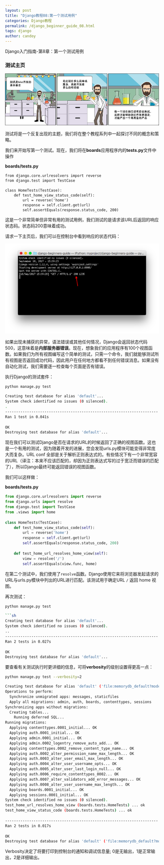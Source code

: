 ```yaml
---
layout: post
title: "Django教程08:第一个测试用例"
categories: Django教程
permalink: /django_beginner_guide_08.html
tags: django
author: candoy
---
```

Django入门指南-第8章：第一个测试用例
<!--more-->

### 测试主页

![2-5](./statics/2-5.jpg)

测试将是一个反复出现的主题，我们将在整个教程系列中一起探讨不同的概念和策略。

我们来开始写第一个测试。现在，我们将在**boards**应用程序内的**tests.py**文件中操作

**boards/tests.py**

```ptyhon
from django.core.urlresolvers import reverse
from django.test import TestCase

class HomeTests(TestCase):
    def test_home_view_status_code(self):
        url = reverse('home')
        response = self.client.get(url)
        self.assertEquals(response.status_code, 200)
```

这是一个非常简单但非常有用的测试用例，我们测试的是请求该URL后返回的响应状态码。状态码200意味着成功。

请求一下主页后，我们可以在控制台中看到响应的状态代码：

![2-2-7.png](./statics/2-2-7.png)

如果出现未捕获的异常，语法错误或其他任何情况，Django会返回状态代码500，这意味着是**内部服务器错误**。现在，想象我们的应用程序有100个视图函数。如果我们为所有视图编写这个简单的测试，只需一个命令，我们就能够测试所有视图是否返回成功代码，因此用户在任何地方都看不到任何错误消息。如果没有自动化测试，我们需要逐一检查每个页面是否有错误。

执行Django的测试套件：

```sh
python manage.py test
```

```sh
Creating test database for alias 'default'...
System check identified no issues (0 silenced).
.
----------------------------------------------------------------------
Ran 1 test in 0.041s

OK
Destroying test database for alias 'default'...
```

现在我们可以测试Django是否在请求的URL的时候返回了正确的视图函数。这也是一个有用的测试，因为随着开发的进展，您会发现urls.py模块可能变得非常庞大而复杂。URL conf 全部是关于解析正则表达式的。有些情况下有一个非常宽容的URL（译注：本来不应该匹配的，却因为正则表达式写的过于宽泛而错误的匹配了），所以Django最终可能返回错误的视图函数。

我们可以这样做：

**boards/tests.py**

```python
from django.core.urlresolvers import reverse
from django.urls import resolve
from django.test import TestCase
from .views import home

class HomeTests(TestCase):
    def test_home_view_status_code(self):
        url = reverse('home')
        response = self.client.get(url)
        self.assertEquals(response.status_code, 200)

    def test_home_url_resolves_home_view(self):
        view = resolve('/')
        self.assertEquals(view.func, home)
```

在第二个测试中，我们使用了`resolve`函数。Django使用它来将浏览器发起请求的URL与urls.py模块中列出的URL进行匹配。该测试用于确定URL `/` 返回 home 视图。

再次测试：

```sh
python manage.py test
```

```sh
```sh
Creating test database for alias 'default'...
System check identified no issues (0 silenced).
..
----------------------------------------------------------------------
Ran 2 tests in 0.027s

OK
Destroying test database for alias 'default'...
```

要查看有关测试执行时更详细的信息，可将**verbosity**的级别设置得更高一点：


```sh
python manage.py test --verbosity=2
```

```sh
Creating test database for alias 'default' ('file:memorydb_default?mode=memory&cache=shared')...
Operations to perform:
  Synchronize unmigrated apps: messages, staticfiles
  Apply all migrations: admin, auth, boards, contenttypes, sessions
Synchronizing apps without migrations:
  Creating tables...
    Running deferred SQL...
Running migrations:
  Applying contenttypes.0001_initial... OK
  Applying auth.0001_initial... OK
  Applying admin.0001_initial... OK
  Applying admin.0002_logentry_remove_auto_add... OK
  Applying contenttypes.0002_remove_content_type_name... OK
  Applying auth.0002_alter_permission_name_max_length... OK
  Applying auth.0003_alter_user_email_max_length... OK
  Applying auth.0004_alter_user_username_opts... OK
  Applying auth.0005_alter_user_last_login_null... OK
  Applying auth.0006_require_contenttypes_0002... OK
  Applying auth.0007_alter_validators_add_error_messages... OK
  Applying auth.0008_alter_user_username_max_length... OK
  Applying boards.0001_initial... OK
  Applying sessions.0001_initial... OK
System check identified no issues (0 silenced).
test_home_url_resolves_home_view (boards.tests.HomeTests) ... ok
test_home_view_status_code (boards.tests.HomeTests) ... ok

----------------------------------------------------------------------
Ran 2 tests in 0.017s

OK
Destroying test database for alias 'default' ('file:memorydb_default?mode=memory&cache=shared')...
```
Verbosity决定了将要打印到控制台的通知和调试信息量; 0是无输出，1是正常输出，2是详细输出。
